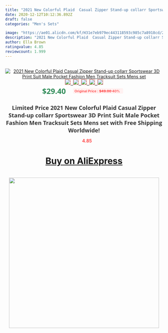 ```yaml
---
title: "2021 New Colorful Plaid  Casual Zipper Stand-up collarr Sportswear 3D Print Suit Male Pocket Fashion Men Tracksuit Sets Mens set"
date: 2020-12-12T10:12:36.892Z
draft: false
categories: "Men's Sets"

image: "https://ae01.alicdn.com/kf/H31e7eb979ec443118593c985c7a8918cd/2021-New-Colorful-Plaid-Casual-Zipper-Stand-up-collarr-Sportswear-3D-Print-Suit-Male-Pocket-Fashion.jpg"
description: "2021 New Colorful Plaid  Casual Zipper Stand-up collarr Sportswear 3D Print Suit Male Pocket Fashion Men Tracksuit Sets Mens set"
author: Ella Brown
ratingvalue: 4.85
reviewcount: 1.999
---
```

<br>
<div style="text-align: center;">
<a href="https://s.click.aliexpress.com/e/_A6mUoV" target="_blank" rel="nofollow noopener noreferrer"><img alt="2021 New Colorful Plaid  Casual Zipper Stand-up collarr Sportswear 3D Print Suit Male Pocket Fashion Men Tracksuit Sets Mens set" class="magnifier-image" src="https://ae01.alicdn.com/kf/H31e7eb979ec443118593c985c7a8918cd/2021-New-Colorful-Plaid-Casual-Zipper-Stand-up-collarr-Sportswear-3D-Print-Suit-Male-Pocket-Fashion.jpg_640x640.jpg">
<br>
<img style="border:1px solid salmon" src="https://ae01.alicdn.com/kf/H31e7eb979ec443118593c985c7a8918cd/2021-New-Colorful-Plaid-Casual-Zipper-Stand-up-collarr-Sportswear-3D-Print-Suit-Male-Pocket-Fashion.jpg_120x120.jpg">&nbsp;&nbsp;<img style="border:1px solid salmon" src="https://ae01.alicdn.com/kf/H6812d9da0b554d49979f63384bb014799/2021-New-Colorful-Plaid-Casual-Zipper-Stand-up-collarr-Sportswear-3D-Print-Suit-Male-Pocket-Fashion.jpg_120x120.jpg">&nbsp;&nbsp;<img style="border:1px solid salmon" src="https://ae01.alicdn.com/kf/Hf0c4d058707c450aaf19f0d449e07feb2/2021-New-Colorful-Plaid-Casual-Zipper-Stand-up-collarr-Sportswear-3D-Print-Suit-Male-Pocket-Fashion.jpg_120x120.jpg">&nbsp;&nbsp;<img style="border:1px solid salmon" src="https://ae01.alicdn.com/kf/H64b2a730bb5e42dbaf16d33eeeb9a062h/2021-New-Colorful-Plaid-Casual-Zipper-Stand-up-collarr-Sportswear-3D-Print-Suit-Male-Pocket-Fashion.jpg_120x120.jpg">&nbsp;&nbsp;<img style="border:1px solid salmon" src="https://ae01.alicdn.com/kf/Hff76b6babe7d4523a11fbd9d0f55e20cf/2021-New-Colorful-Plaid-Casual-Zipper-Stand-up-collarr-Sportswear-3D-Print-Suit-Male-Pocket-Fashion.jpg_120x120.jpg"></a></div><br0>
<div style="text-align: center;"><span style="background-color: white; border: 0px; box-sizing: border-box; color: seagreen; display: inline-block; font-family: &quot;open sans&quot; , &quot;arial&quot; , &quot;helvetica&quot; , sans-serif , &quot;heiti&quot;; font-size: 24px; font-stretch: inherit; font-weight: 700; line-height: inherit; margin: 0px 10px 0px 0px; padding: 0px; vertical-align: middle;">$29.40 </span>
<span style="background: rgb(255 , 241 , 241); border-radius: 3px; border: 0px; box-sizing: border-box; color: #ff4747; display: inline-block; font-family: inherit; font-size: 12px; font-stretch: inherit; font-style: inherit; font-variant: inherit; font-weight: 600; line-height: inherit; margin: 0px; padding: 2px 5px; transform: scale(0.9); vertical-align: middle;">Original Price : <b style="text-decoration: line-through;">$49.00 </b> 40%&nbsp;&nbsp;</span></div>
<h1 style="color: #333333; display: inline-block; font-family: &quot;open sans&quot; , &quot;arial&quot; , &quot;helvetica&quot; , sans-serif , &quot;heiti&quot;; font-size: 18px; font-stretch: inherit; font-weight: 700; text-align: center;">Limited Price 2021 New Colorful Plaid  Casual Zipper Stand-up collarr Sportswear 3D Print Suit Male Pocket Fashion Men Tracksuit Sets Mens set with Free Shipping Worldwide!</h1>
<div style="color: #ff4747; text-align: center;">
<img src="https://4.bp.blogspot.com/-M0ZcTcb-5uY/XleCXlxnR4I/AAAAAAAAAEc/OrjgMkXV1oMQFaCRZj5HQwOCBcu3w1FegCPcBGAYYCw/s1600/star.png" style="height: 15px;">&nbsp;<b>4.85</b></div>
<div class="button_cont" align="center"><a class="buynow_a" href="https://s.click.aliexpress.com/e/_A6mUoV" target="_blank" rel="nofollow noopener noreferrer"><H1>Buy on AliExpress</H1></a></div><br>
<div class="separator" style="clear: both; text-align: center;">
<img src="https://lh3.googleusercontent.com/-pTy5HemUv9M/XlePHvY0dAI/AAAAAAAAAE4/0nX5iRUoIWY8eMW9Dpxeirr157OZliDIgCLcBGAsYHQ/s1600/badge.gif" width="480">
</div>
